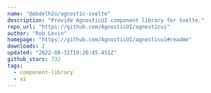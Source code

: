 ```yaml
---
name: "@abdelh2o/agnostic-svelte"
description: "Provide AgnosticUI component library for Svelte."
repo_url: "https://github.com/AgnosticUI/agnosticui"
author: "Rob Levin"
homepage: "https://github.com/AgnosticUI/agnosticui#readme"
downloads: 2
updated: "2022-08-31T19:26:45.451Z"
github_stars: 732
tags: 
  - component-library
  - ui
---
```

